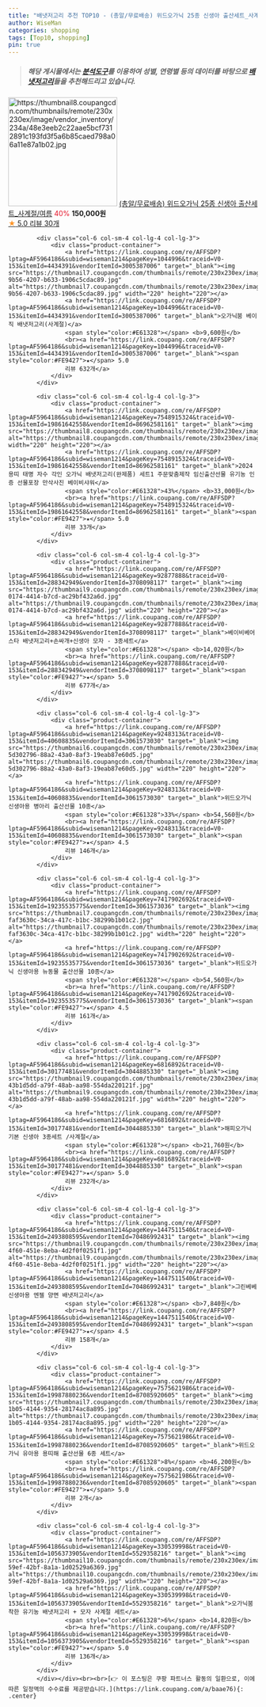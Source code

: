 ```yaml
---
title: "배냇저고리 추천 TOP10 - (총알/무료배송) 위드오가닉 25종 신생아 출산세트_사계절/여름"
author: WiseMan
categories: shopping
tags: [Top10, shopping]
pin: true
---
```


> ##### 해당 게시물에서는 [**분석도구**](https://itemscout.io/)를 이용하여 **성별**, **연령별** 등의 데이터를 바탕으로 [**배냇저고리**](https://link.coupang.com/a/baae76)들을 추천해드리고 있습니다.
<div class="container"><div class="row">
            <div class="col-6 col-sm-4 col-lg-4 col-lg-3">
                <div class="product-container">
                    <a href="https://link.coupang.com/re/AFFSDP?lptag=AF5964186&subid=wiseman1214&pageKey=6627158391&traceid=V0-153&itemId=15093045516&vendorItemId=82315303666" target="_blank"><img src="https://thumbnail8.coupangcdn.com/thumbnails/remote/230x230ex/image/vendor_inventory/234a/48e3eeb2c22aae5bcf7312891c193fd3f5a6b85caed798a06a11e87a1b02.jpg" alt="https://thumbnail8.coupangcdn.com/thumbnails/remote/230x230ex/image/vendor_inventory/234a/48e3eeb2c22aae5bcf7312891c193fd3f5a6b85caed798a06a11e87a1b02.jpg" width="220" height="220"></a>
                    <a href="https://link.coupang.com/re/AFFSDP?lptag=AF5964186&subid=wiseman1214&pageKey=6627158391&traceid=V0-153&itemId=15093045516&vendorItemId=82315303666" target="_blank">(총알/무료배송) 위드오가닉 25종 신생아 출산세트_사계절/여름</a>
                    <span style="color:#E61328">40%</span> <b>150,000원</b>
                    <br><a href="https://link.coupang.com/re/AFFSDP?lptag=AF5964186&subid=wiseman1214&pageKey=6627158391&traceid=V0-153&itemId=15093045516&vendorItemId=82315303666" target="_blank"><span style="color:#FE9427">★</span> 5.0
                    리뷰 30개</a>
                </div>
            </div>
            
            <div class="col-6 col-sm-4 col-lg-4 col-lg-3">
                <div class="product-container">
                    <a href="https://link.coupang.com/re/AFFSDP?lptag=AF5964186&subid=wiseman1214&pageKey=1044996&traceid=V0-153&itemId=4434391&vendorItemId=3005387006" target="_blank"><img src="https://thumbnail7.coupangcdn.com/thumbnails/remote/230x230ex/image/product/image/vendoritem/2015/11/10/3005387006/b8c7255f-9b56-4207-b633-1906c5cdac89.jpg" alt="https://thumbnail7.coupangcdn.com/thumbnails/remote/230x230ex/image/product/image/vendoritem/2015/11/10/3005387006/b8c7255f-9b56-4207-b633-1906c5cdac89.jpg" width="220" height="220"></a>
                    <a href="https://link.coupang.com/re/AFFSDP?lptag=AF5964186&subid=wiseman1214&pageKey=1044996&traceid=V0-153&itemId=4434391&vendorItemId=3005387006" target="_blank">오가닉붐 베이직 배냇저고리(사계절)</a>
                    <span style="color:#E61328"></span> <b>9,600원</b>
                    <br><a href="https://link.coupang.com/re/AFFSDP?lptag=AF5964186&subid=wiseman1214&pageKey=1044996&traceid=V0-153&itemId=4434391&vendorItemId=3005387006" target="_blank"><span style="color:#FE9427">★</span> 5.0
                    리뷰 632개</a>
                </div>
            </div>
            
            <div class="col-6 col-sm-4 col-lg-4 col-lg-3">
                <div class="product-container">
                    <a href="https://link.coupang.com/re/AFFSDP?lptag=AF5964186&subid=wiseman1214&pageKey=7548915324&traceid=V0-153&itemId=19861642558&vendorItemId=86962581161" target="_blank"><img src="https://thumbnail8.coupangcdn.com/thumbnails/remote/230x230ex/image/vendor_inventory/5822/763430d9fe91a311648f6faf2652d335a5e6921f2b08554d73492f8c1f84.jpg" alt="https://thumbnail8.coupangcdn.com/thumbnails/remote/230x230ex/image/vendor_inventory/5822/763430d9fe91a311648f6faf2652d335a5e6921f2b08554d73492f8c1f84.jpg" width="220" height="220"></a>
                    <a href="https://link.coupang.com/re/AFFSDP?lptag=AF5964186&subid=wiseman1214&pageKey=7548915324&traceid=V0-153&itemId=19861642558&vendorItemId=86962581161" target="_blank">2024 용띠 태명 자수 각인 오가닉 배냇저고리(완제품) 세트1 주문맞춤제작 임신출산선물 유기농 인증 선물포장 만삭사진 베이비샤워</a>
                    <span style="color:#E61328">43%</span> <b>33,000원</b>
                    <br><a href="https://link.coupang.com/re/AFFSDP?lptag=AF5964186&subid=wiseman1214&pageKey=7548915324&traceid=V0-153&itemId=19861642558&vendorItemId=86962581161" target="_blank"><span style="color:#FE9427">★</span> 5.0
                    리뷰 33개</a>
                </div>
            </div>
            
            <div class="col-6 col-sm-4 col-lg-4 col-lg-3">
                <div class="product-container">
                    <a href="https://link.coupang.com/re/AFFSDP?lptag=AF5964186&subid=wiseman1214&pageKey=92877888&traceid=V0-153&itemId=288342949&vendorItemId=3708098117" target="_blank"><img src="https://thumbnail9.coupangcdn.com/thumbnails/remote/230x230ex/image/retail/images/2018/05/15/17/9/bf99da91-0174-4414-b7cd-ac29bf432a6d.jpg" alt="https://thumbnail9.coupangcdn.com/thumbnails/remote/230x230ex/image/retail/images/2018/05/15/17/9/bf99da91-0174-4414-b7cd-ac29bf432a6d.jpg" width="220" height="220"></a>
                    <a href="https://link.coupang.com/re/AFFSDP?lptag=AF5964186&subid=wiseman1214&pageKey=92877888&traceid=V0-153&itemId=288342949&vendorItemId=3708098117" target="_blank">베이비베어 스타 배냇저고리+손싸개+신생아 모자 - 3종세트</a>
                    <span style="color:#E61328"></span> <b>14,020원</b>
                    <br><a href="https://link.coupang.com/re/AFFSDP?lptag=AF5964186&subid=wiseman1214&pageKey=92877888&traceid=V0-153&itemId=288342949&vendorItemId=3708098117" target="_blank"><span style="color:#FE9427">★</span> 5.0
                    리뷰 677개</a>
                </div>
            </div>
            
            <div class="col-6 col-sm-4 col-lg-4 col-lg-3">
                <div class="product-container">
                    <a href="https://link.coupang.com/re/AFFSDP?lptag=AF5964186&subid=wiseman1214&pageKey=9248313&traceid=V0-153&itemId=40608835&vendorItemId=3061573030" target="_blank"><img src="https://thumbnail6.coupangcdn.com/thumbnails/remote/230x230ex/image/retail/images/3575569959507166-5d302796-88a2-43a0-8af3-19eab87e60d5.jpg" alt="https://thumbnail6.coupangcdn.com/thumbnails/remote/230x230ex/image/retail/images/3575569959507166-5d302796-88a2-43a0-8af3-19eab87e60d5.jpg" width="220" height="220"></a>
                    <a href="https://link.coupang.com/re/AFFSDP?lptag=AF5964186&subid=wiseman1214&pageKey=9248313&traceid=V0-153&itemId=40608835&vendorItemId=3061573030" target="_blank">위드오가닉 신생아용 병아리 출산선물 10종</a>
                    <span style="color:#E61328">33%</span> <b>54,560원</b>
                    <br><a href="https://link.coupang.com/re/AFFSDP?lptag=AF5964186&subid=wiseman1214&pageKey=9248313&traceid=V0-153&itemId=40608835&vendorItemId=3061573030" target="_blank"><span style="color:#FE9427">★</span> 4.5
                    리뷰 146개</a>
                </div>
            </div>
            
            <div class="col-6 col-sm-4 col-lg-4 col-lg-3">
                <div class="product-container">
                    <a href="https://link.coupang.com/re/AFFSDP?lptag=AF5964186&subid=wiseman1214&pageKey=7417902692&traceid=V0-153&itemId=19235535775&vendorItemId=3061573036" target="_blank"><img src="https://thumbnail7.coupangcdn.com/thumbnails/remote/230x230ex/image/retail/images/3575712444808417-faf3630c-34ca-417c-b1bc-38299b1b01c2.jpg" alt="https://thumbnail7.coupangcdn.com/thumbnails/remote/230x230ex/image/retail/images/3575712444808417-faf3630c-34ca-417c-b1bc-38299b1b01c2.jpg" width="220" height="220"></a>
                    <a href="https://link.coupang.com/re/AFFSDP?lptag=AF5964186&subid=wiseman1214&pageKey=7417902692&traceid=V0-153&itemId=19235535775&vendorItemId=3061573036" target="_blank">위드오가닉 신생아용 뉴동물 출산선물 10종</a>
                    <span style="color:#E61328"></span> <b>54,560원</b>
                    <br><a href="https://link.coupang.com/re/AFFSDP?lptag=AF5964186&subid=wiseman1214&pageKey=7417902692&traceid=V0-153&itemId=19235535775&vendorItemId=3061573036" target="_blank"><span style="color:#FE9427">★</span> 4.5
                    리뷰 161개</a>
                </div>
            </div>
            
            <div class="col-6 col-sm-4 col-lg-4 col-lg-3">
                <div class="product-container">
                    <a href="https://link.coupang.com/re/AFFSDP?lptag=AF5964186&subid=wiseman1214&pageKey=6816892&traceid=V0-153&itemId=30177481&vendorItemId=3044885330" target="_blank"><img src="https://thumbnail9.coupangcdn.com/thumbnails/remote/230x230ex/image/retail/images/162499642014377-43b1d5dd-a79f-48ab-aa98-554da220121f.jpg" alt="https://thumbnail9.coupangcdn.com/thumbnails/remote/230x230ex/image/retail/images/162499642014377-43b1d5dd-a79f-48ab-aa98-554da220121f.jpg" width="220" height="220"></a>
                    <a href="https://link.coupang.com/re/AFFSDP?lptag=AF5964186&subid=wiseman1214&pageKey=6816892&traceid=V0-153&itemId=30177481&vendorItemId=3044885330" target="_blank">해피오가닉 기본 신생아 3종세트 /사계절</a>
                    <span style="color:#E61328"></span> <b>21,760원</b>
                    <br><a href="https://link.coupang.com/re/AFFSDP?lptag=AF5964186&subid=wiseman1214&pageKey=6816892&traceid=V0-153&itemId=30177481&vendorItemId=3044885330" target="_blank"><span style="color:#FE9427">★</span> 5.0
                    리뷰 232개</a>
                </div>
            </div>
            
            <div class="col-6 col-sm-4 col-lg-4 col-lg-3">
                <div class="product-container">
                    <a href="https://link.coupang.com/re/AFFSDP?lptag=AF5964186&subid=wiseman1214&pageKey=1447511540&traceid=V0-153&itemId=2493808595&vendorItemId=70486992431" target="_blank"><img src="https://thumbnail9.coupangcdn.com/thumbnails/remote/230x230ex/image/retail/images/2020/04/02/16/6/9bc30ec4-4f60-451e-8eba-4d2f0f0251f1.jpg" alt="https://thumbnail9.coupangcdn.com/thumbnails/remote/230x230ex/image/retail/images/2020/04/02/16/6/9bc30ec4-4f60-451e-8eba-4d2f0f0251f1.jpg" width="220" height="220"></a>
                    <a href="https://link.coupang.com/re/AFFSDP?lptag=AF5964186&subid=wiseman1214&pageKey=1447511540&traceid=V0-153&itemId=2493808595&vendorItemId=70486992431" target="_blank">그린베베 신생아용 엔젤 양면 배냇저고리</a>
                    <span style="color:#E61328"></span> <b>7,840원</b>
                    <br><a href="https://link.coupang.com/re/AFFSDP?lptag=AF5964186&subid=wiseman1214&pageKey=1447511540&traceid=V0-153&itemId=2493808595&vendorItemId=70486992431" target="_blank"><span style="color:#FE9427">★</span> 4.5
                    리뷰 158개</a>
                </div>
            </div>
            
            <div class="col-6 col-sm-4 col-lg-4 col-lg-3">
                <div class="product-container">
                    <a href="https://link.coupang.com/re/AFFSDP?lptag=AF5964186&subid=wiseman1214&pageKey=7575621986&traceid=V0-153&itemId=19987880236&vendorItemId=87085920605" target="_blank"><img src="https://thumbnail7.coupangcdn.com/thumbnails/remote/230x230ex/image/retail/images/2023/09/05/11/6/acff32c4-1b05-4144-9354-28174ac8a895.jpg" alt="https://thumbnail7.coupangcdn.com/thumbnails/remote/230x230ex/image/retail/images/2023/09/05/11/6/acff32c4-1b05-4144-9354-28174ac8a895.jpg" width="220" height="220"></a>
                    <a href="https://link.coupang.com/re/AFFSDP?lptag=AF5964186&subid=wiseman1214&pageKey=7575621986&traceid=V0-153&itemId=19987880236&vendorItemId=87085920605" target="_blank">위드오가닉 유아용 용띠해 출산선물 6종 세트</a>
                    <span style="color:#E61328">8%</span> <b>46,200원</b>
                    <br><a href="https://link.coupang.com/re/AFFSDP?lptag=AF5964186&subid=wiseman1214&pageKey=7575621986&traceid=V0-153&itemId=19987880236&vendorItemId=87085920605" target="_blank"><span style="color:#FE9427">★</span> 5.0
                    리뷰 2개</a>
                </div>
            </div>
            
            <div class="col-6 col-sm-4 col-lg-4 col-lg-3">
                <div class="product-container">
                    <a href="https://link.coupang.com/re/AFFSDP?lptag=AF5964186&subid=wiseman1214&pageKey=330539998&traceid=V0-153&itemId=1056373905&vendorItemId=5529358216" target="_blank"><img src="https://thumbnail10.coupangcdn.com/thumbnails/remote/230x230ex/image/retail/images/2019/10/29/16/7/67ef2923-59ef-42bf-8a1a-1d02529a6369.jpg" alt="https://thumbnail10.coupangcdn.com/thumbnails/remote/230x230ex/image/retail/images/2019/10/29/16/7/67ef2923-59ef-42bf-8a1a-1d02529a6369.jpg" width="220" height="220"></a>
                    <a href="https://link.coupang.com/re/AFFSDP?lptag=AF5964186&subid=wiseman1214&pageKey=330539998&traceid=V0-153&itemId=1056373905&vendorItemId=5529358216" target="_blank">오가닉붐 착한 유기농 배냇저고리 + 모자 사계절 세트</a>
                    <span style="color:#E61328">6%</span> <b>14,820원</b>
                    <br><a href="https://link.coupang.com/re/AFFSDP?lptag=AF5964186&subid=wiseman1214&pageKey=330539998&traceid=V0-153&itemId=1056373905&vendorItemId=5529358216" target="_blank"><span style="color:#FE9427">★</span> 5.0
                    리뷰 136개</a>
                </div>
            </div>
            </div></div><br><br>[👉 이 포스팅은 쿠팡 파트너스 활동의 일환으로, 이에 따른 일정액의 수수료를 제공받습니다.](https://link.coupang.com/a/baae76){: .center}